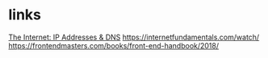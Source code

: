 # links
[The Internet: IP Addresses & DNS](https://www.youtube.com/watch?v=5o8CwafCxnU) 
https://internetfundamentals.com/watch/
https://frontendmasters.com/books/front-end-handbook/2018/
